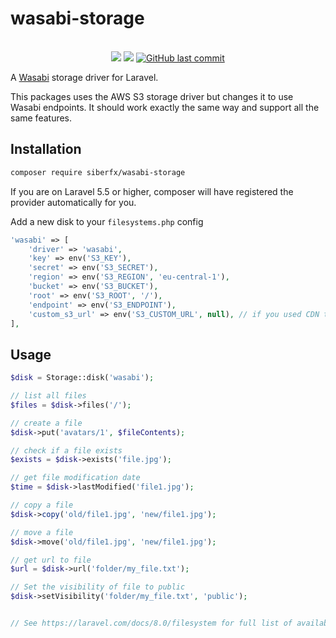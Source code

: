 # wasabi-storage
<p align="center">
    <br>
    <a href="https://packagist.org/packages/siberfx/wasabi-storage" title="Latest Version on Packagist"><img src="https://img.shields.io/packagist/v/siberfx/wasabi-storage.svg?style=flat-square"></a>
    <a href="https://packagist.org/packages/siberfx/wasabi-storage" title="Total Downloads"><img src="https://img.shields.io/packagist/dt/siberfx/wasabi-storage.svg?style=flat-square"></a>
    <a href="https://github.com/siberfx/wasabi-storage/commits/master" title="Last commit"><img alt="GitHub last commit" src="https://img.shields.io/github/last-commit/siberfx/wasabi-storage"></a>

A [Wasabi](https://wasabi.com/) storage driver for Laravel.

This packages uses the AWS S3 storage driver but changes it to use Wasabi endpoints. It should work exactly the same way and support all the same features.

## Installation

```bash
composer require siberfx/wasabi-storage
```

If you are on Laravel 5.5 or higher, composer will have registered the provider automatically for you.

Add a new disk to your `filesystems.php` config

```php
'wasabi' => [
    'driver' => 'wasabi',
    'key' => env('S3_KEY'),
    'secret' => env('S3_SECRET'),
    'region' => env('S3_REGION', 'eu-central-1'),
    'bucket' => env('S3_BUCKET'),
    'root' => env('S3_ROOT', '/'),
    'endpoint' => env('S3_ENDPOINT'),
    'custom_s3_url' => env('S3_CUSTOM_URL', null), // if you used CDN through a provider like cloudflare, here is the url
],
```

## Usage

```php
$disk = Storage::disk('wasabi');

// list all files
$files = $disk->files('/');

// create a file
$disk->put('avatars/1', $fileContents);

// check if a file exists
$exists = $disk->exists('file.jpg');

// get file modification date
$time = $disk->lastModified('file1.jpg');

// copy a file
$disk->copy('old/file1.jpg', 'new/file1.jpg');

// move a file
$disk->move('old/file1.jpg', 'new/file1.jpg');

// get url to file
$url = $disk->url('folder/my_file.txt');

// Set the visibility of file to public
$disk->setVisibility('folder/my_file.txt', 'public');


// See https://laravel.com/docs/8.0/filesystem for full list of available functionality
```

